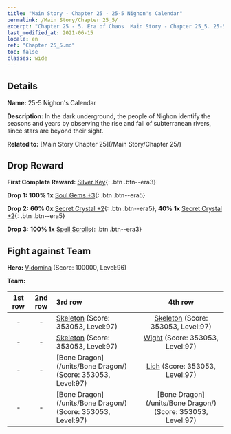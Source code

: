 ```yaml
---
title: "Main Story - Chapter 25 - 25-5 Nighon's Calendar"
permalink: /Main Story/Chapter 25_5/
excerpt: "Chapter 25 - 5. Era of Chaos  Main Story - Chapter 25_5. 25-5 Nighon's Calendar"
last_modified_at: 2021-06-15
locale: en
ref: "Chapter 25_5.md"
toc: false
classes: wide
---
```


## Details

 **Name:** 25-5 Nighon's Calendar

 **Description:** In the dark underground, the people of Nighon identify the seasons and years by observing the rise and fall of subterranean rivers, since stars are beyond their sight.

 **Related to:** [Main Story Chapter 25](/Main Story/Chapter 25/)

## Drop Reward

 **First Complete Reward:** [Silver Key](/Items/con_693/){: .btn .btn--era3}

 **Drop 1:** **100% 1x** [Soul Gems +3](/Items/mat_86/){: .btn .btn--era5}

 **Drop 2:** **60% 0x** [Secret Crystal +2](/Items/mat_80/){: .btn .btn--era5}, **40% 1x** [Secret Crystal +2](/Items/mat_80/){: .btn .btn--era5}

 **Drop 3:** **100% 1x** [Spell Scrolls](/Items/con_694/){: .btn .btn--era3}


## Fight against Team
 **Hero:** [Vidomina](/heroes/Vidomina/) (Score: 100000, Level:96)

 **Team:**


  | 1st row | 2nd row | 3rd row | 4th row |
  |:----:|:----:|:----|:----:|
  | - | - | [Skeleton](/units/Skeleton/) (Score: 353053, Level:97)  | [Skeleton](/units/Skeleton/) (Score: 353053, Level:97)  |
  | - | - | [Skeleton](/units/Skeleton/) (Score: 353053, Level:97)  | [Wight](/units/Wight/) (Score: 353053, Level:97)  |
  | - | - | [Bone Dragon](/units/Bone Dragon/) (Score: 353053, Level:97)  | [Lich](/units/Lich/) (Score: 353053, Level:97)  |
  | - | - | [Bone Dragon](/units/Bone Dragon/) (Score: 353053, Level:97)  | [Bone Dragon](/units/Bone Dragon/) (Score: 353053, Level:97)  |


